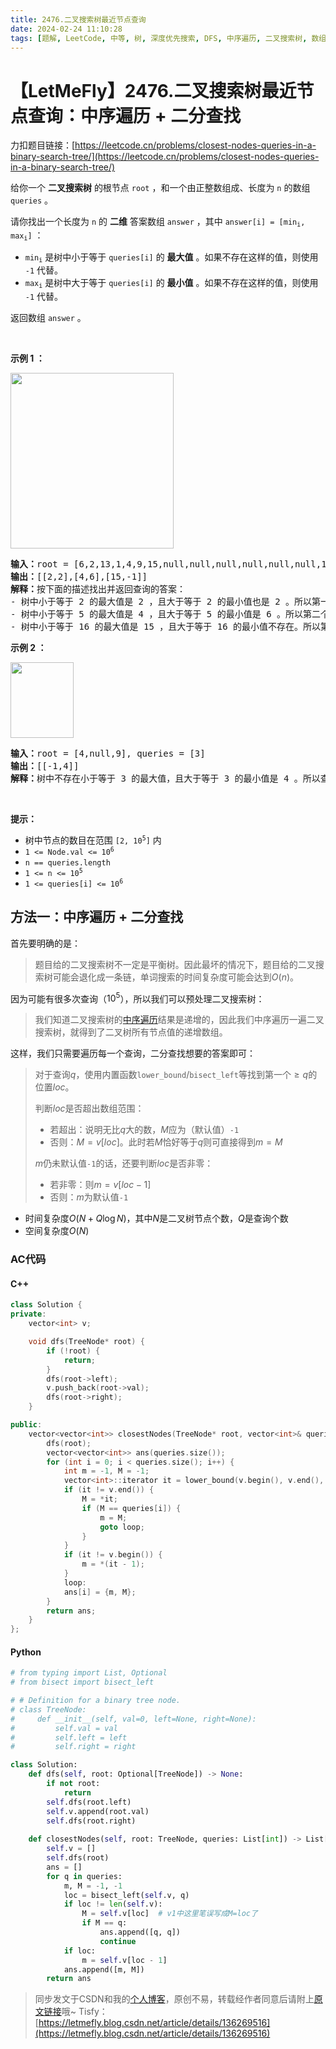 ```yaml
---
title: 2476.二叉搜索树最近节点查询
date: 2024-02-24 11:10:28
tags: [题解, LeetCode, 中等, 树, 深度优先搜索, DFS, 中序遍历, 二叉搜索树, 数组, 二分查找, 二叉树]
---
```


# 【LetMeFly】2476.二叉搜索树最近节点查询：中序遍历 + 二分查找

力扣题目链接：[https://leetcode.cn/problems/closest-nodes-queries-in-a-binary-search-tree/](https://leetcode.cn/problems/closest-nodes-queries-in-a-binary-search-tree/)

<p>给你一个 <strong>二叉搜索树</strong> 的根节点 <code>root</code> ，和一个由正整数组成、长度为 <code>n</code> 的数组 <code>queries</code> 。</p>

<p>请你找出一个长度为 <code>n</code> 的 <strong>二维</strong> 答案数组 <code>answer</code> ，其中 <code>answer[i] = [min<sub>i</sub>, max<sub>i</sub>]</code> ：</p>

<ul>
	<li><code>min<sub>i</sub></code> 是树中小于等于&nbsp;<code>queries[i]</code> 的 <strong>最大值</strong> 。如果不存在这样的值，则使用 <code>-1</code> 代替。</li>
	<li><code>max<sub>i</sub></code> 是树中大于等于&nbsp;<code>queries[i]</code> 的 <strong>最小值</strong> 。如果不存在这样的值，则使用 <code>-1</code> 代替。</li>
</ul>

<p>返回数组 <code>answer</code> 。</p>

<p>&nbsp;</p>

<p><strong>示例 1 ：</strong></p>

<p><img alt="" src="https://assets.leetcode.com/uploads/2022/09/28/bstreeedrawioo.png" style="width: 261px; height: 281px;" /></p>

<pre>
<strong>输入：</strong>root = [6,2,13,1,4,9,15,null,null,null,null,null,null,14], queries = [2,5,16]
<strong>输出：</strong>[[2,2],[4,6],[15,-1]]
<strong>解释：</strong>按下面的描述找出并返回查询的答案：
- 树中小于等于 2 的最大值是 2 ，且大于等于 2 的最小值也是 2 。所以第一个查询的答案是 [2,2] 。
- 树中小于等于 5 的最大值是 4 ，且大于等于 5 的最小值是 6 。所以第二个查询的答案是 [4,6] 。
- 树中小于等于 16 的最大值是 15 ，且大于等于 16 的最小值不存在。所以第三个查询的答案是 [15,-1] 。
</pre>

<p><strong>示例 2 ：</strong></p>

<p><img alt="" src="https://assets.leetcode.com/uploads/2022/09/28/bstttreee.png" style="width: 101px; height: 121px;" /></p>

<pre>
<strong>输入：</strong>root = [4,null,9], queries = [3]
<strong>输出：</strong>[[-1,4]]
<strong>解释：</strong>树中不存在小于等于 3 的最大值，且大于等于 3 的最小值是 4 。所以查询的答案是 [-1,4] 。
</pre>

<p>&nbsp;</p>

<p><strong>提示：</strong></p>

<ul>
	<li>树中节点的数目在范围 <code>[2, 10<sup>5</sup>]</code> 内</li>
	<li><code>1 &lt;= Node.val &lt;= 10<sup>6</sup></code></li>
	<li><code>n == queries.length</code></li>
	<li><code>1 &lt;= n &lt;= 10<sup>5</sup></code></li>
	<li><code>1 &lt;= queries[i] &lt;= 10<sup>6</sup></code></li>
</ul>


    
## 方法一：中序遍历 + 二分查找

首先要明确的是：

> 题目给的二叉搜索树不一定是平衡树。因此最坏的情况下，题目给的二叉搜索树可能会退化成一条链，单词搜索的时间复杂度可能会达到$O(n)$。

因为可能有很多次查询（$10^5$），所以我们可以预处理二叉搜索树：

> 我们知道二叉搜索树的[中序遍历](https://blog.letmefly.xyz/tags/%E4%B8%AD%E5%BA%8F%E9%81%8D%E5%8E%86/)结果是递增的，因此我们中序遍历一遍二叉搜索树，就得到了二叉树所有节点值的递增数组。

这样，我们只需要遍历每一个查询，二分查找想要的答案即可：

> 对于查询$q$，使用内置函数```lower_bound```/```bisect_left```等找到第一个$\geq q$的位置$loc$。
>
> 判断$loc$是否超出数组范围：
>
> + 若超出：说明无比$q$大的数，$M$应为（默认值）```-1```
> + 否则：$M=v[loc]$。此时若$M$恰好等于$q$则可直接得到$m=M$
>
> $m$仍未默认值```-1```的话，还要判断$loc$是否非零：
>
> + 若非零：则$m=v[loc-1]$
> + 否则：$m$为默认值```-1```

+ 时间复杂度$O(N+Q\log N)$，其中$N$是二叉树节点个数，$Q$是查询个数
+ 空间复杂度$O(N)$

### AC代码

#### C++

```cpp
class Solution {
private:
    vector<int> v;

    void dfs(TreeNode* root) {
        if (!root) {
            return;
        }
        dfs(root->left);
        v.push_back(root->val);
        dfs(root->right);
    }

public:
    vector<vector<int>> closestNodes(TreeNode* root, vector<int>& queries) {
        dfs(root);
        vector<vector<int>> ans(queries.size());
        for (int i = 0; i < queries.size(); i++) {
            int m = -1, M = -1;
            vector<int>::iterator it = lower_bound(v.begin(), v.end(), queries[i]);
            if (it != v.end()) {
                M = *it;
                if (M == queries[i]) {
                    m = M;
                    goto loop;
                }
            }
            if (it != v.begin()) {
                m = *(it - 1);
            }
            loop:
            ans[i] = {m, M};
        }
        return ans;
    }
};
```

#### Python

```python
# from typing import List, Optional
# from bisect import bisect_left

# # Definition for a binary tree node.
# class TreeNode:
#     def __init__(self, val=0, left=None, right=None):
#         self.val = val
#         self.left = left
#         self.right = right

class Solution:
    def dfs(self, root: Optional[TreeNode]) -> None:
        if not root:
            return
        self.dfs(root.left)
        self.v.append(root.val)
        self.dfs(root.right)
    
    def closestNodes(self, root: TreeNode, queries: List[int]) -> List[List[int]]:
        self.v = []
        self.dfs(root)
        ans = []
        for q in queries:
            m, M = -1, -1
            loc = bisect_left(self.v, q)
            if loc != len(self.v):
                M = self.v[loc]  # v1中这里笔误写成M=loc了
                if M == q:
                    ans.append([q, q])
                    continue
            if loc:
                m = self.v[loc - 1]
            ans.append([m, M])
        return ans
```

> 同步发文于CSDN和我的[个人博客](https://blog.letmefly.xyz/)，原创不易，转载经作者同意后请附上[原文链接](https://blog.letmefly.xyz/2024/02/24/LeetCode%202476.%E4%BA%8C%E5%8F%89%E6%90%9C%E7%B4%A2%E6%A0%91%E6%9C%80%E8%BF%91%E8%8A%82%E7%82%B9%E6%9F%A5%E8%AF%A2/)哦~
> Tisfy：[https://letmefly.blog.csdn.net/article/details/136269516](https://letmefly.blog.csdn.net/article/details/136269516)
